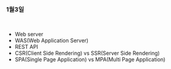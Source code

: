 <h3>1월3일</h3><br/>

* Web server
* WAS(Web Application Server)
* REST API
* CSR(Client Side Rendering) vs SSR(Server Side Rendering)
* SPA(Single Page Application) vs MPA(Multi Page Application)

